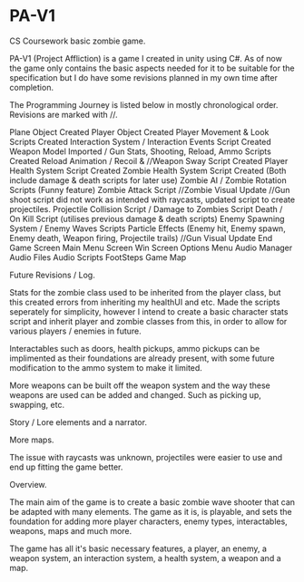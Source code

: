 # PA-V1
CS Coursework basic zombie game.

PA-V1 (Project Affliction) is a game I created in unity using C#. As of now the game only contains the basic aspects needed for it to be suitable for the specification but I do have some revisions planned in my own time after completion. 

The Programming Journey is listed below in mostly chronological order. Revisions are marked with //.

Plane Object Created
Player Object Created 
Player Movement & Look Scripts Created
Interaction System / Interaction Events Script Created
Weapon Model Imported / Gun Stats, Shooting, Reload, Ammo Scripts Created
Reload Animation / Recoil & //Weapon Sway Script Created
Player Health System Script Created 
Zombie Health System Script Created (Both include damage & death scripts for later use)
Zombie AI / Zombie Rotation Scripts (Funny feature)
Zombie Attack Script
//Zombie Visual Update
//Gun shoot script did not work as intended with raycasts, updated script to create projectiles.
Projectile Collision Script / Damage to Zombies Script
Death / On Kill Script (utilises previous damage & death scripts)
Enemy Spawning System / Enemy Waves Scripts
Particle Effects (Enemy hit, Enemy spawn, Enemy death, Weapon firing, Projectile trails)
//Gun Visual Update
End Game Screen
Main Menu Screen
Win Screen
Options Menu 
Audio Manager
Audio Files
Audio Scripts
FootSteps
Game Map

Future Revisions / Log.

Stats for the zombie class used to be inherited from the player class, but this created errors from inheriting my healthUI and etc. Made the scripts seperately for simplicity, however I intend to create a basic character stats script and inherit player and zombie classes from this, in order to allow for various players / enemies in future.

Interactables such as doors, health pickups, ammo pickups can be implimented as their foundations are already present, with some future modification to the ammo system to make it limited.

More weapons can be built off the weapon system and the way these weapons are used can be added and changed. Such as picking up, swapping, etc.

Story / Lore elements and a narrator.

More maps.

The issue with raycasts was unknown, projectiles were easier to use and end up fitting the game better.

Overview.

The main aim of the game is to create a basic zombie wave shooter that can be adapted with many elements. The game as it is, is playable, and sets the foundation for adding more player characters, enemy types, interactables, weapons, maps and much more.

The game has all it's basic necessary features, a player, an enemy, a weapon system, an interaction system, a health system, a weapon and a map.







